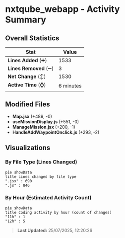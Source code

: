 # nxtqube_webapp - Activity Summary 

## Overall Statistics

| Stat                   | Value                                                             |
| ---------------------- | ----------------------------------------------------------------- |
| **Lines Added** (➕)   | 1533                                          |
| **Lines Removed** (➖) | 3                                        |
| **Net Change** (↕)    | 1530                |
| **Active Time** (⌚)   | 6 minutes |


## Modified Files
- **Map.jsx** (+489, -0)
- **useMissionDisplay.js** (+551, -0)
- **ManageMission.jsx** (+200, -1)
- **HandleAddWaypointOnclick.js** (+293, -2)

## Visualizations

### By File Type (Lines Changed)

```mermaid
pie showData
title Lines changed by file type
".jsx" : 690
".js" : 846
```

### By Hour (Estimated Activity Count)

```mermaid
pie showData
title Coding activity by hour (count of changes)
"11h" : 1
"12h" : 5
```


> **Last Updated:** 25/07/2025, 12:20:26